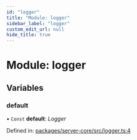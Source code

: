 ```yaml
---
id: "logger"
title: "Module: logger"
sidebar_label: "logger"
custom_edit_url: null
hide_title: true
---
```


# Module: logger

## Variables

### default

• `Const` **default**: *Logger*

Defined in: [packages/server-core/src/logger.ts:4](https://github.com/xr3ngine/xr3ngine/blob/7e8e151f1/packages/server-core/src/logger.ts#L4)
